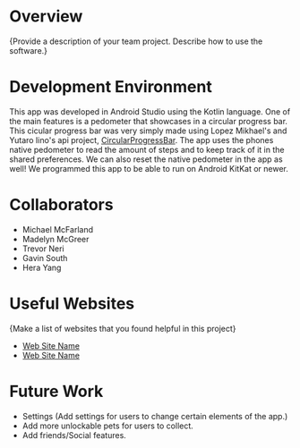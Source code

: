 # Overview


{Provide a description of your team project.  Describe how to use the software.}


# Development Environment

This app was developed in Android Studio using the Kotlin language. One of the main features is a pedometer that showcases in a circular progress bar. This cicular progress bar was very simply made using Lopez Mikhael's and Yutaro Iino's api project, [CircularProgressBar](https://github.com/lopspower/CircularProgressBar.git). The app uses the phones native pedometer to read the amount of steps and to keep track of it in the shared preferences. We can also reset the native pedometer in the app as well! We programmed this app to be able to run on Android KitKat or newer. 

# Collaborators

- Michael McFarland 
- Madelyn McGreer 
- Trevor Neri
- Gavin South 
- Hera Yang 

# Useful Websites

{Make a list of websites that you found helpful in this project}
* [Web Site Name](http://url.link.goes.here)
* [Web Site Name](http://url.link.goes.here)

# Future Work

* Settings (Add settings for users to change certain elements of the app.) 
* Add more unlockable pets for users to collect. 
* Add friends/Social features. 
